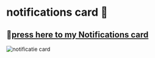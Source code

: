 # notifications card 📓

## 📓[press here to my Notifications card](https://github.com/jrspowers/Homeassistant-config/blob/master/dashboards/dashboard1/media_card/notifications_card.yaml)

![notificatie card](https://user-images.githubusercontent.com/60328474/117547309-3ee3cc80-b02f-11eb-8998-799793d1b3bd.png)
